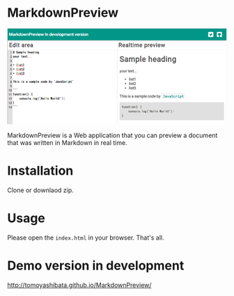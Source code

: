 # MarkdownPreview

![screen_shot](./screen_shot/1.png)

MarkdownPreview is a Web application that you can preview a document that was written in Markdown in real time.

# Installation
Clone or downlaod zip.

# Usage
Please open the `index.html` in your browser.
That's all.

# Demo version in development
http://tomoyashibata.github.io/MarkdownPreview/